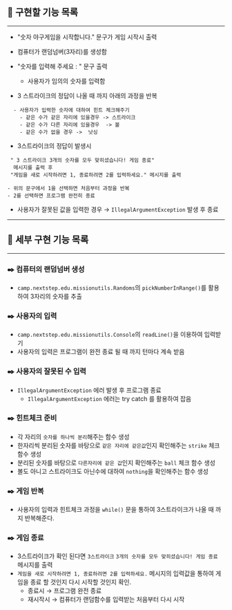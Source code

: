 ## 🚀 구현할 기능 목록

---

- "숫자 야구게임을 시작합니다." 문구가 게임 시작시 출력
- 컴퓨터가 랜덤넘버(3자리)를 생성함
- "숫자를 입력해 주세요 : " 문구 출력
  - 사용자가 임의의 숫자를 입력함


- 3 스트라이크의 정답이 나올 때 까지 아래의 과정을 반복
````
  - 사용자가 입력한 숫자에 대하여 힌트 체크해주기
    - 같은 수가 같은 자리에 있을경우 -> 스트라이크
    - 같은 수가 다른 자리에 있을경우  -> 볼
    - 같은 수가 없을 경우 ->  낫싱
````

- 3스트라이크의 정답이 발생시
````
 " 3 스트라이크 3개의 숫자를 모두 맞히셨습니다! 게임 종료" 
  메시지를 출력 후
 "게임을 새로 시작하려면 1, 종료하려면 2를 입력하세요." 메시지를 출력
 
- 위의 문구에서 1을 선택하면 처음부터 과정을 반복
- 2를 선택하면 프로그램 완전히 종료
````
- 사용자가 잘못된 값을 입력한 경우  &rarr; `IllegalArgumentException` 발생 후 종료
---

## :mag_right: 세부 구현 기능 목록

---

### :black_nib: 컴퓨터의 랜덤넘버 생성
  - `camp.nextstep.edu.missionutils.Randoms`의 `pickNumberInRange()`를 활용하여 3자리의 숫자를 추출


### :black_nib: 사용자의 입력
  - `camp.nextstep.edu.missionutils.Console`의 `readLine()`을 이용하여 입력받기
  - 사용자의 입력은 프로그램이 완전 종료 될 때 까지 턴마다 계속 받음

### :black_nib: 사용자의 잘못된 수 입력
  - `IllegalArgumentException` 에러 발생 후 프로그램 종료
    - `IllegalArgumentException` 에러는 try catch 를 활용하여 잡음


### :black_nib: 힌트체크 준비
  - 각 자리의 `숫자를 하나씩 분리`해주는 함수 생성
  - 한자리씩 분리된 숫자를 바탕으로 `같은 자리에 같은값`인지 확인해주는 `strike` 체크 함수 생성
  - 분리된 숫자를 바탕으로 `다른자리에 같은 값`인지 확인해주는 `ball` 체크 함수 생성
  - 볼도 아니고 스트라이크도 아닌수에 대하여 `nothing`을 확인해주는 함수 생성


### :black_nib: 게임 반복
  - 사용자의 입력과 힌트체크 과정을 `while()` 문을 통하여 3스트라이크가 나올 때 까지 반복해준다.


### :black_nib: 게임 종료
  - 3스트라이크가 확인 된다면 `3스트라이크`
    `3개의 숫자를 모두 맞히셨습니다! 게임 종료` 메시지를 출력
  - `게임을 새로 시작하려면 1, 종료하려면 2를 입력하세요.` 메시지의 입력값을 통하여 게임을 종료 할 것인지 다시 시작할 것인지 확인.
    - 종료시 &rarr; 프로그램 완전 종료
    - 재시작시 &rarr; 컴퓨터가 랜덤함수를 입력받는 처음부터 다시 시작

